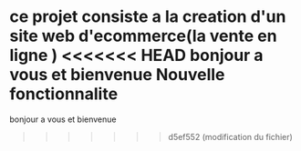 ce projet consiste a la creation d'un site web d'ecommerce(la vente en ligne )
<<<<<<< HEAD
bonjour a vous et bienvenue
Nouvelle fonctionnalite
=======
bonjour a vous et bienvenue
>>>>>>> d5ef552 (modification du fichier)


